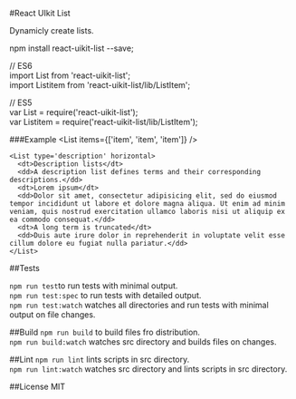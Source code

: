 #React UIkit List

Dynamicly create lists.

npm install react-uikit-list --save;

// ES6  
import List from 'react-uikit-list';  
import Listitem from 'react-uikit-list/lib/ListItem';

// ES5  
var List = require('react-uikit-list');  
var Listitem = require('react-uikit-list/lib/ListItem');


###Example
    <List items={['item', 'item', 'item']} />

    <List type='description' horizontal>
      <dt>Description lists</dt>
      <dd>A description list defines terms and their corresponding descriptions.</dd>
      <dt>Lorem ipsum</dt>
      <dd>Dolor sit amet, consectetur adipisicing elit, sed do eiusmod tempor incididunt ut labore et dolore magna aliqua. Ut enim ad minim veniam, quis nostrud exercitation ullamco laboris nisi ut aliquip ex ea commodo consequat.</dd>
      <dt>A long term is truncated</dt>
      <dd>Duis aute irure dolor in reprehenderit in voluptate velit esse cillum dolore eu fugiat nulla pariatur.</dd>
    </List>


##Tests

`npm run test`to run tests with minimal output.  
`npm run test:spec` to run tests with detailed output.  
`npm run test:watch` watches all directories and run tests with minimal output on file changes.

##Build
`npm run build` to build files fro distribution.  
`npm run build:watch` watches src directory and builds files on changes.

##Lint
`npm run lint` lints scripts in src directory.  
`npm run lint:watch` watches src directory and lints scripts in src directory.

##License
MIT
